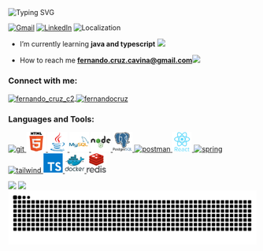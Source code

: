 <img src="https://readme-typing-svg.herokuapp.com?font=Fira+Code&size=25&pause=1000&width=435&height=40&lines=%3E+Greetings%2C+devs!++%3D);%3E+I'm+Fernando+Cruz+%CB%99%E1%B5%95%CB%99+%E2%8A%B9+" alt="Typing SVG" />

[![Gmail](https://img.shields.io/badge/Gmail-D14836?style=for-the-badge&logo=gmail&logoColor=white)](mailto:fernando.cruz.cavina@gmail.com)
[![LinkedIn](https://img.shields.io/badge/LinkedIn-0A66C2?style=for-the-badge&logo=linkedin&logoColor=white)](https://www.linkedin.com/in/fernando-cruz-cavina-487563303?utm_source=share&utm_campaign=share_via&utm_content=profile&utm_medium=android_app)
![Localization]( https://custom-icon-badges.demolab.com/badge/SP-BRAZIL-brightgreen?style=for-the-badge&logo=location&logoColor=white)

- I’m currently learning **java and typescript** <img src= "https://media1.giphy.com/media/EMItNuVu9Qi2NPblnN/giphy.webp?cid=ecf05e476naq1f1l15wfauobgsp59d8hotsxmxrczt623rdf&ep=v1_stickers_search&rid=giphy.webp&ct=s" width="25" /> 

- How to reach me **fernando.cruz.cavina@gmail.com**<img src="https://media2.giphy.com/media/v1.Y2lkPTc5MGI3NjExbWp0dzFpMmw4cXZkb3liMGlrcDZzYW5zaXJxbHcxNjllajRocGZkMiZlcD12MV9pbnRlcm5hbF9naWZfYnlfaWQmY3Q9cw/7NgYelDPXmzbzxrKsj/giphy.gif" width="30" />

<h3 align="left">Connect with me:</h3>
<p align="left">
  <a href="https://www.hackerrank.com/fernando_cruz_c2" target="blank">
    <img align="center" src="https://raw.githubusercontent.com/rahuldkjain/github-profile-readme-generator/master/src/images/icons/Social/hackerrank.svg" alt="fernando_cruz_c2" height="30" width="40" />
  </a>
  <a href="https://www.leetcode.com/fernandocruz" target="blank">
    <img align="center" src="https://raw.githubusercontent.com/rahuldkjain/github-profile-readme-generator/master/src/images/icons/Social/leet-code.svg" alt="fernandocruz" height="30" width="40" />
  </a>
</p>

<h3 align="left">Languages and Tools:</h3>
<p align="left"> <a href="https://git-scm.com/" target="_blank" rel="noreferrer"> <img src="https://www.vectorlogo.zone/logos/git-scm/git-scm-icon.svg" alt="git" width="40" height="40"/> </a> <a href="https://www.w3.org/html/" target="_blank" rel="noreferrer"> <img src="https://raw.githubusercontent.com/devicons/devicon/master/icons/html5/html5-original-wordmark.svg" alt="html5" width="40" height="40"/> </a> <a href="https://www.java.com" target="_blank" rel="noreferrer"> <img src="https://raw.githubusercontent.com/devicons/devicon/master/icons/java/java-original.svg" alt="java" width="40" height="40"/> </a> </a> <a href="https://www.mysql.com/" target="_blank" rel="noreferrer"> <img src="https://raw.githubusercontent.com/devicons/devicon/master/icons/mysql/mysql-original-wordmark.svg" alt="mysql" width="40" height="40"/> </a> <a href="https://nodejs.org" target="_blank" rel="noreferrer"> <img src="https://raw.githubusercontent.com/devicons/devicon/master/icons/nodejs/nodejs-original-wordmark.svg" alt="nodejs" width="40" height="40"/> </a> <a href="https://www.postgresql.org" target="_blank" rel="noreferrer"> <img src="https://raw.githubusercontent.com/devicons/devicon/master/icons/postgresql/postgresql-original-wordmark.svg" alt="postgresql" width="40" height="40"/> </a> <a href="https://postman.com" target="_blank" rel="noreferrer"> <img src="https://www.svgrepo.com/show/354202/postman-icon.svg" alt="postman" width="40" height="40"/> </a> <a href="https://reactjs.org/" target="_blank" rel="noreferrer"> <img src="https://raw.githubusercontent.com/devicons/devicon/master/icons/react/react-original-wordmark.svg" alt="react" width="40" height="40"/> </a> <a href="https://spring.io/" target="_blank" rel="noreferrer"> <img src="https://www.vectorlogo.zone/logos/springio/springio-icon.svg" alt="spring" width="40" height="40"/> </a> <a href="https://tailwindcss.com/" target="_blank" rel="noreferrer"> <img src="https://encrypted-tbn0.gstatic.com/images?q=tbn:ANd9GcTSDKn3vA2YUbXzN0ZC3gALWJ08gJN-Drl15w&s" alt="tailwind" width="40" height="40"/> </a>  <a href="https://www.typescriptlang.org/" target="_blank" rel="noreferrer"> <img src="https://raw.githubusercontent.com/devicons/devicon/master/icons/typescript/typescript-original.svg" alt="typescript" width="40" height="40"/> </a> <a href="https://www.docker.com/" target="_blank" rel="noreferrer"> <img src="https://raw.githubusercontent.com/devicons/devicon/master/icons/docker/docker-original-wordmark.svg" alt="docker" width="40" height="40"/> </a> <a href="https://redis.io" target="_blank" rel="noreferrer"> <img src="https://raw.githubusercontent.com/devicons/devicon/master/icons/redis/redis-original-wordmark.svg" alt="redis" width="40" height="40"/> </a></p>

<div >
  <picture align="right">
  <source
    srcset="https://github-readme-stats.vercel.app/api?username=fernandocruzcavina&show_icons=true&hide=prs&theme=dark&bg_color=000&border_color=30A3DC&icon_color=30A3DC&title_color=E94D5F&text_color=FFF"
    media="(prefers-color-scheme: dark)"
  />
  <source
    srcset="https://github-readme-stats.vercel.app/api?username=fernandocruzcavina&show_icons=true&hide=prs&cache_seconds=86400&theme=ambient_gradient"
    media="(prefers-color-scheme: light), (prefers-color-scheme: no-preference)"
  />
  <img src="https://github-readme-stats.vercel.app/api?username=fernandocruzcavina&show_icons=true" />
</picture>
<picture align="right">
  <source
    srcset="https://github-readme-stats.vercel.app/api/top-langs?username=fernandocruzcavina&show_icons=true&theme=dark&bg_color=000&border_color=30A3DC&title_color=E94D5F&text_color=FFF&layout=compact"
    media="(prefers-color-scheme: dark)"
  />
  <source
    srcset="https://github-readme-stats.vercel.app/api?username=fernandocruzcavina&show_icons=true&hide=prs&cache_seconds=86400&theme=ambient_gradient"
    media="(prefers-color-scheme: light), (prefers-color-scheme: no-preference)"
  />
  <img src="https://github-readme-stats.vercel.app/api?username=fernandocruzcavina&show_icons=true" />
</picture>
</div>


<picture align="center">
  <source 
    media="(prefers-color-scheme: dark)" 
    srcset="https://raw.githubusercontent.com/FernandoCruzCavina/FernandoCruzCavina/output/github-contribution-grid-snake-dark.svg"
  />
  <source
    media="(prefers-color-scheme: light)" 
    srcset="https://raw.githubusercontent.com/FernandoCruzCavina/FernandoCruzCavina/output/github-contribution-grid-snake.svg"
  />
  <img align="center" alt="github contribution grid snake animation" src="https://raw.githubusercontent.com/FernandoCruzCavina/FernandoCruzCavina/output/github-contribution-grid-snake.svg">
</picture>
